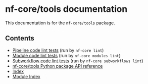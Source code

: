 # nf-core/tools documentation

This documentation is for the `nf-core/tools` package.

## Contents

- [Pipeline code lint tests](pipeline_lint_tests/index.md) (run by `nf-core lint`)
- [Module code lint tests](module_lint_tests/index.md) (run by `nf-core modules lint`)
- [Subworkflow code lint tests](subworkflow_lint_tests/index.md) (run by `nf-core subworkflows lint`)
- [nf-core/tools Python package API reference](api/index.md)
- [Index](genindex.md)
- [Module Index](py-modindex.md)
